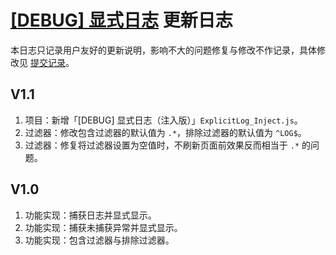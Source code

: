# [[DEBUG] 显式日志](https://greasyfork.org/zh-CN/scripts/429521) 更新日志

本日志只记录用户友好的更新说明，影响不大的问题修复与修改不作记录，具体修改见 [提交记录](https://gitee.com/liangjiancang/userscript/commits/master/script/ExplicitLog)。

## V1.1

1. 项目：新增「[DEBUG] 显式日志（注入版）」`ExplicitLog_Inject.js`。
2. 过滤器：修改包含过滤器的默认值为 `.*`，排除过滤器的默认值为 `^LOG$`。
3. 过滤器：修复将过滤器设置为空值时，不刷新页面前效果反而相当于 `.*` 的问题。

## V1.0

1. 功能实现：捕获日志并显式显示。
2. 功能实现：捕获未捕获异常并显式显示。
3. 功能实现：包含过滤器与排除过滤器。
